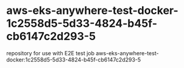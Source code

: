 # aws-eks-anywhere-test-docker-1c2558d5-5d33-4824-b45f-cb6147c2d293-5
repository for use with E2E test job aws-eks-anywhere-test-docker:1c2558d5-5d33-4824-b45f-cb6147c2d293-5
